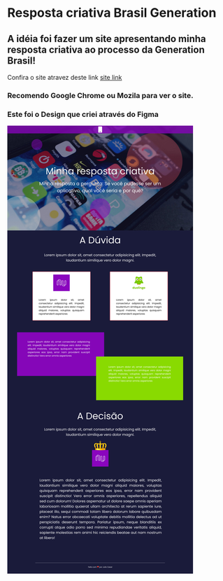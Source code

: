 # Resposta criativa Brasil Generation

## A idéia foi fazer um site apresentando minha resposta criativa ao processo da Generation Brasil!

Confira o site atravez deste link [site link](https://respostacriativa.netlify.app/)

### Recomendo Google Chrome ou Mozila para ver o site.

### Este foi o Design que criei através do Figma

![design](./README/design.jpg)
